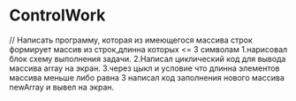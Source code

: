 # ControlWork
// Написать программу, которая из имеющегося массива строк формирует массив из строк,длинна которых <= 3 символам
1.нарисовал блок схему выполнения задачи.
2.Написал циклический код для вывода массива array на экран.
3.через цыкл и условие что длинна элементов массива меньше либо равна 3 написал код заполнения нового массива newArray и вывел на экран.